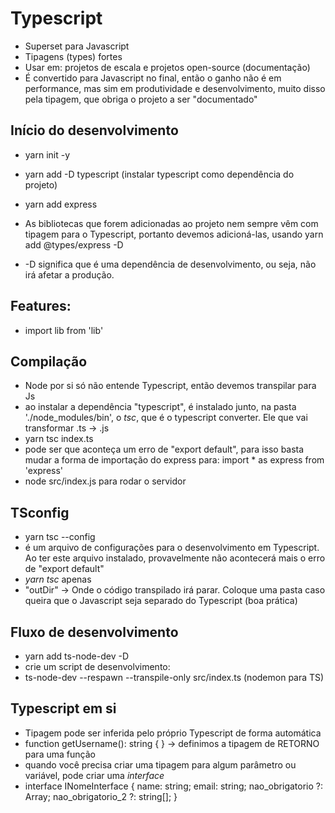 # Typescript
- Superset para Javascript
- Tipagens (types) fortes
- Usar em: projetos de escala e projetos open-source (documentação)
- É convertido para Javascript no final, então o ganho não é em performance, mas sim em produtividade e desenvolvimento, muito disso pela tipagem, que obriga o projeto a ser "documentado"

## Início do desenvolvimento
- yarn init -y
- yarn add -D typescript (instalar typescript como dependência do projeto)
- yarn add express

- As bibliotecas que forem adicionadas ao projeto nem sempre vêm com tipagem para o Typescript, portanto devemos adicioná-las, usando yarn add @types/express -D
- -D significa que é uma dependência de desenvolvimento, ou seja, não irá afetar a produção.

## Features:
- import lib from 'lib'

## Compilação
- Node por si só não entende Typescript, então devemos transpilar para Js
- ao instalar a dependência "typescript", é instalado junto, na pasta './node_modules/bin', o *tsc*, que é o typescript converter. Ele que vai transformar .ts -> .js
- yarn tsc index.ts
- pode ser que aconteça um erro de "export default", para isso basta mudar a forma de importação do express para: import * as express from 'express'
- node src/index.js para rodar o servidor

## TSconfig
- yarn tsc --config
- é um arquivo de configurações para o desenvolvimento em Typescript. Ao ter este arquivo instalado, provavelmente não acontecerá mais o erro de "export default"
- *yarn tsc* apenas
- "outDir" -> Onde o código transpilado irá parar. Coloque uma pasta caso queira que o Javascript seja separado do Typescript (boa prática)

## Fluxo de desenvolvimento
- yarn add ts-node-dev -D
- crie um script de desenvolvimento:
- ts-node-dev --respawn --transpile-only src/index.ts (nodemon para TS)

## Typescript em si
- Tipagem pode ser inferida pelo próprio Typescript de forma automática
- function getUsername(): string { }  -> definimos a tipagem de RETORNO para uma função
- quando você precisa criar uma tipagem para algum parâmetro ou variável, pode criar uma *interface*
- interface INomeInterface {
    name: string;
    email: string;
    nao_obrigatorio ?: Array<string>;
    nao_obrigatorio_2 ?: string[];
}
